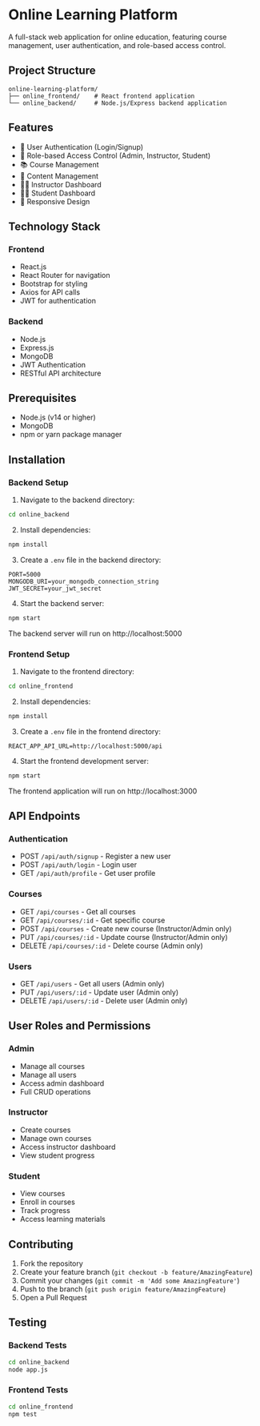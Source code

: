 # Online Learning Platform

A full-stack web application for online education, featuring course management, user authentication, and role-based access control.

## Project Structure

```
online-learning-platform/
├── online_frontend/    # React frontend application
└── online_backend/     # Node.js/Express backend application
```

## Features

- 🔐 User Authentication (Login/Signup)
- 👥 Role-based Access Control (Admin, Instructor, Student)
- 📚 Course Management
- 📝 Content Management
- 👨‍🏫 Instructor Dashboard
- 👨‍🎓 Student Dashboard
- 📱 Responsive Design

## Technology Stack

### Frontend
- React.js
- React Router for navigation
- Bootstrap for styling
- Axios for API calls
- JWT for authentication

### Backend
- Node.js
- Express.js
- MongoDB
- JWT Authentication
- RESTful API architecture

## Prerequisites

- Node.js (v14 or higher)
- MongoDB
- npm or yarn package manager

## Installation

### Backend Setup

1. Navigate to the backend directory:
```bash
cd online_backend
```

2. Install dependencies:
```bash
npm install
```

3. Create a `.env` file in the backend directory:
```env
PORT=5000
MONGODB_URI=your_mongodb_connection_string
JWT_SECRET=your_jwt_secret
```

4. Start the backend server:
```bash
npm start
```

The backend server will run on http://localhost:5000

### Frontend Setup

1. Navigate to the frontend directory:
```bash
cd online_frontend
```

2. Install dependencies:
```bash
npm install
```

3. Create a `.env` file in the frontend directory:
```env
REACT_APP_API_URL=http://localhost:5000/api
```

4. Start the frontend development server:
```bash
npm start
```

The frontend application will run on http://localhost:3000

## API Endpoints

### Authentication
- POST `/api/auth/signup` - Register a new user
- POST `/api/auth/login` - Login user
- GET `/api/auth/profile` - Get user profile

### Courses
- GET `/api/courses` - Get all courses
- GET `/api/courses/:id` - Get specific course
- POST `/api/courses` - Create new course (Instructor/Admin only)
- PUT `/api/courses/:id` - Update course (Instructor/Admin only)
- DELETE `/api/courses/:id` - Delete course (Admin only)

### Users
- GET `/api/users` - Get all users (Admin only)
- PUT `/api/users/:id` - Update user (Admin only)
- DELETE `/api/users/:id` - Delete user (Admin only)

## User Roles and Permissions

### Admin
- Manage all courses
- Manage all users
- Access admin dashboard
- Full CRUD operations

### Instructor
- Create courses
- Manage own courses
- Access instructor dashboard
- View student progress

### Student
- View courses
- Enroll in courses
- Track progress
- Access learning materials

## Contributing

1. Fork the repository
2. Create your feature branch (`git checkout -b feature/AmazingFeature`)
3. Commit your changes (`git commit -m 'Add some AmazingFeature'`)
4. Push to the branch (`git push origin feature/AmazingFeature`)
5. Open a Pull Request

## Testing

### Backend Tests
```bash
cd online_backend
node app.js
```

### Frontend Tests
```bash
cd online_frontend
npm test
```
